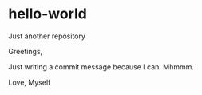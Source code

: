 # hello-world
Just another repository

Greetings,

Just writing a commit message because I can. 
Mhmmm.

Love,
Myself

